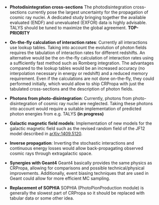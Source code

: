 * **Photodisintegration cross-sections** The photodisintegration cross-sections currently pose the largest uncertainty for the propagation of cosmic ray nuclei. A dedicated study bringing together the available evaluated (ENDF) and unevaluated (EXFOR) data is highly advisable. TALYS should be tuned to maximize the global agreement. **TOP-PRIORITY**

* **On-the-fly calculation of interaction rates**:
Currently all interactions use lookup tables.
Taking into account the evolution of photon fields requires the tabulation of interaction rates for different redshifts.
An alternative would be the on-the-fly calculation of interaction rates using a sufficiently fast method such as Romberg integration.
The advantages compared to the lookup tables would be an increased accuracy (no interpolation necessary in energy or redshift) and a reduced memory requirement.
Even if the calculations are not done on-the-fly, they could performed initially, which would allow to ship CRPropa with just the tabulated cross-sections and the description of photon fields.

* **Photons from photo-disintegration**:
Currently, photons from photo-disintegration of cosmic ray nuclei are neglected.
Taking these photons into account would require a suitable implementation of predicted photon energies from e.g. TALYS **(in progress)**

* **Galactic magnetic field models**: Implementation of new models for the galactic magnetic field such as the revised random field of the JF12 model described in [arXiv:1409.5120](http://arxiv.org/abs/arXiv:1409.5120).

* **Inverse propagation**: Inverting the stochastic interactions and continuous energy losses would allow back-propagating observed cosmic rays through extragalactic space.

* **Synergies with Geant4** Geant4 basically provides the same physics as CRPropa, allowing for comparisons and possible technical/physical improvements. Additionally, event biasing techniques that are used in Geant could allow for more efficient MC sampling.

* **Replacement of SOPHIA** SOPHIA (PhotoPionProduction module) is generally the slowest part of CRPropa so it should be replaced with tabular data or some other idea.